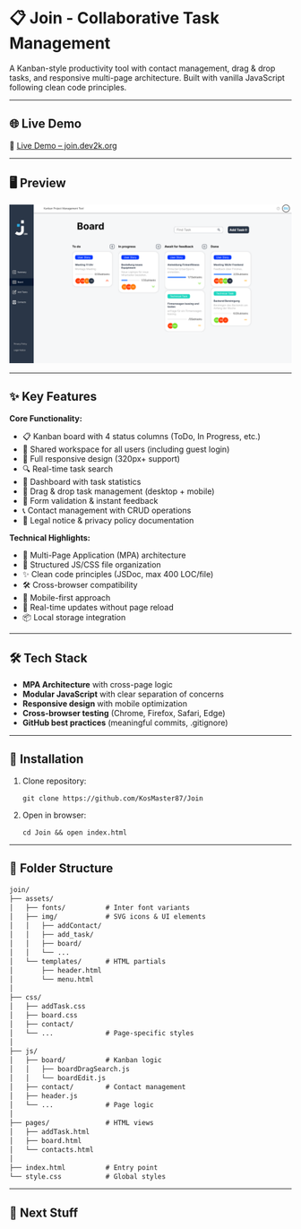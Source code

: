 # 📋 Join - Collaborative Task Management 

A Kanban-style productivity tool with contact management, drag & drop tasks, and responsive multi-page architecture. Built with vanilla JavaScript following clean code principles.

---

## 🌐 Live Demo

🔗 [Live Demo – join.dev2k.org](https://join.dev2k.org/)

---

## 🖥️ Preview

![Join Screenshot](./assets/img/preview-join.png)

---

## ✨ Key Features

**Core Functionality:**
- 📋 Kanban board with 4 status columns (ToDo, In Progress, etc.)
- 👥 Shared workspace for all users (including guest login)
- 📱 Full responsive design (320px+ support)
- 🔍 Real-time task search
- 📅 Dashboard with task statistics
- 🎯 Drag & drop task management (desktop + mobile)
- 📝 Form validation & instant feedback
- 📞 Contact management with CRUD operations
- 📜 Legal notice & privacy policy documentation

**Technical Highlights:**
- 🧩 Multi-Page Application (MPA) architecture
- 📂 Structured JS/CSS file organization
- ✨ Clean code principles (JSDoc, max 400 LOC/file)
- 🛠️ Cross-browser compatibility
- 📱 Mobile-first approach
- 🔄 Real-time updates without page reload
- 📦 Local storage integration

---

## 🛠️ Tech Stack

- **MPA Architecture** with cross-page logic
- **Modular JavaScript** with clear separation of concerns
- **Responsive design** with mobile optimization
- **Cross-browser testing** (Chrome, Firefox, Safari, Edge)
- **GitHub best practices** (meaningful commits, .gitignore)

---

## 🚀 Installation

1. Clone repository:
   ```text
   git clone https://github.com/KosMaster87/Join
   ```

2. Open in browser:
   ```text
   cd Join && open index.html
   ```

---

## 📁 Folder Structure

```text
join/
├── assets/
│   ├── fonts/          # Inter font variants
│   ├── img/            # SVG icons & UI elements
│   │   ├── addContact/
│   │   ├── add_task/
│   │   ├── board/
│   │   └── ...        
│   └── templates/      # HTML partials
│       ├── header.html
│       └── menu.html
│
├── css/
│   ├── addTask.css
│   ├── board.css
│   ├── contact/
│   └── ...             # Page-specific styles
│
├── js/
│   ├── board/          # Kanban logic
│   │   ├── boardDragSearch.js
│   │   └── boardEdit.js
│   ├── contact/        # Contact management
│   ├── header.js
│   └── ...             # Page logic
│
├── pages/              # HTML views
│   ├── addTask.html
│   ├── board.html
│   └── contacts.html
│
├── index.html          # Entry point
└── style.css           # Global styles
```

---

## 📁 Next Stuff





   
